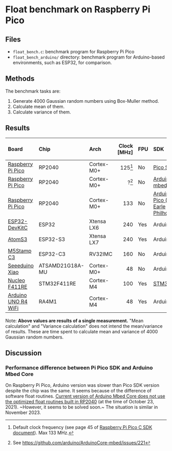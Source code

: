 # Float benchmark on Raspberry Pi Pico
## Files
- `float_bench.c`: benchmark program for Raspberry Pi Pico
- `float_bench_arduino/` directory: benchmark program for Arduino-based environments, such as ESP32, for comparison.

## Methods
The benchmark tasks are:
1. Generate 4000 Gaussian random numbers using Box-Muller method.
2. Calculate mean of them.
3. Calculate variance of them.

## Results
| Board | Chip | Arch | Clock [MHz] | FPU | SDK | Generation [us] | Mean calculation [us] | Variance calculation [us] |
| :-- | :-- | :-- | --: | :-- | :-- | --: | --: | --: |
| [Raspberry Pi Pico](https://www.raspberrypi.com/documentation/microcontrollers/raspberry-pi-pico.html) | RP2040 | Cortex-M0+ | 125[^1] | No | [Pico SDK](https://github.com/raspberrypi/pico-sdk) | 49081 | 11560 | 17100 |
| [Raspberry Pi Pico](https://www.raspberrypi.com/documentation/microcontrollers/raspberry-pi-pico.html) | RP2040 | Cortex-M0+ | ?[^2] | No | [Arduino mbed core](https://blog.arduino.cc/2021/04/27/arduino-mbed-core-for-rp2040-boards/) | 248237 | 27350 | 36410 |
| [Raspberry Pi Pico](https://www.raspberrypi.com/documentation/microcontrollers/raspberry-pi-pico.html) | RP2040 | Cortex-M0+ | 133 | No | [Arduino-Pico (by Earle Philhower)](https://github.com/earlephilhower/arduino-pico) | 44557 | 10420 | 15168 |
| [ESP32-DevKitC](https://docs.espressif.com/projects/esp-idf/en/latest/esp32/hw-reference/esp32/get-started-devkitc.html) | ESP32 | Xtensa LX6 | 240 | Yes | Arduino | 11965 | 3217 | 3334 |
| [AtomS3](https://docs.m5stack.com/en/core/AtomS3) | ESP32-S3 | Xtensa LX7 | 240 | Yes | Arduino | 9369 | 1138 | 1278 |
| [M5Stamp C3](https://docs.m5stack.com/en/core/stamp_c3) | ESP32-C3 | RV32IMC | 160 | No | Arduino | 135386 | 13638 | 19240 |
| [Seeeduino Xiao](https://wiki.seeedstudio.com/Seeeduino-XIAO/) | ATSAMD21G18A-MU | Cortex-M0+ | 48 | No | Arduino | 679416 | 83082 | 113193 |
| [Nucleo F411RE](https://www.st.com/ja/evaluation-tools/nucleo-f411re.html) | STM32F411RE | Cortex-M4 | 100 | Yes | [STM32duino](https://github.com/stm32duino/Arduino_Core_STM32) | 16284 | 1014 | 1139 |
| [Arduino UNO R4 WiFi](https://docs.arduino.cc/hardware/uno-r4-wifi) | RA4M1 | Cortex-M4 | 48 | Yes | Arduino | 81498 | 2094 | 2344 |

[^1]: Default clock frequency (see page 45 of [Raspberry Pi Pico C SDK document](https://datasheets.raspberrypi.com/pico/raspberry-pi-pico-c-sdk.pdf)). Max 133 MHz.
[^2]: See https://github.com/arduino/ArduinoCore-mbed/issues/221

Note: **Above values are results of a single measurement.**
"Mean calculation" and "Variance calculation" does not intend the mean/variance of results.
These are time spent to calculate mean and variance of 4000 Gaussian random numbers.

## Discussion
### Performance difference between Pi Pico SDK and Arduino Mbed Core
On Raspberry Pi Pico, Arduino version was slower than Pico SDK version despite the chip was the same.
It seems because of the difference of software float routines.
[Current version of Arduino Mbed Core does not use the optimized float routines built in RP2040](https://github.com/arduino/ArduinoCore-mbed/issues/325) (at the time of October 23, 2021).
~However, it seems to be solved soon.~ The situation is similar in November 2023.
